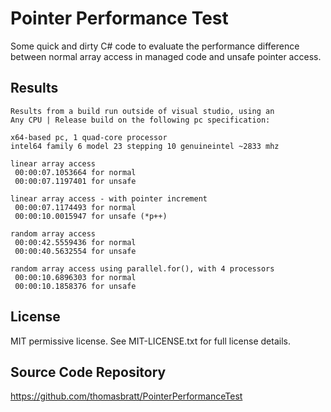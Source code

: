 Pointer Performance Test
========================

Some quick and dirty C# code to evaluate the performance difference between
normal array access in managed code and unsafe pointer access.

Results
-------

    Results from a build run outside of visual studio, using an
    Any CPU | Release build on the following pc specification:
    
    x64-based pc, 1 quad-core processor
    intel64 family 6 model 23 stepping 10 genuineintel ~2833 mhz

    linear array access
     00:00:07.1053664 for normal
     00:00:07.1197401 for unsafe
     
    linear array access - with pointer increment
     00:00:07.1174493 for normal
     00:00:10.0015947 for unsafe (*p++)
     
    random array access
     00:00:42.5559436 for normal
     00:00:40.5632554 for unsafe
     
    random array access using parallel.for(), with 4 processors
     00:00:10.6896303 for normal
     00:00:10.1858376 for unsafe

License
-------

MIT permissive license. See MIT-LICENSE.txt for full license details.     
     
Source Code Repository
----------------------
 
https://github.com/thomasbratt/PointerPerformanceTest
